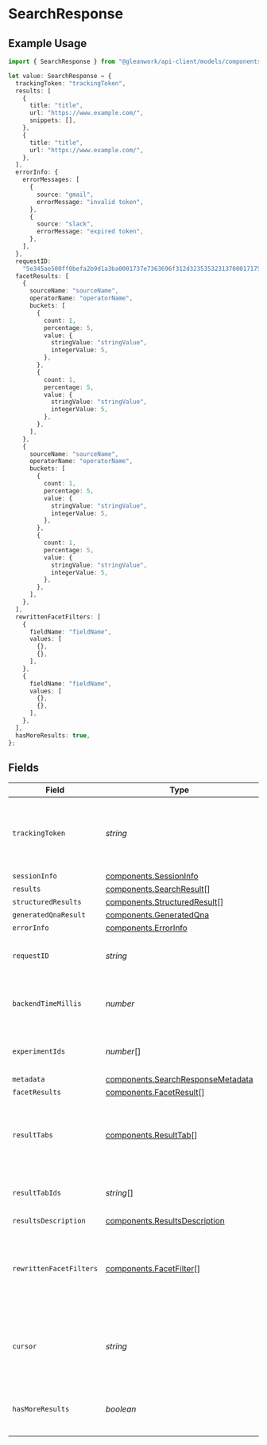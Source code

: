 # SearchResponse

## Example Usage

```typescript
import { SearchResponse } from "@gleanwork/api-client/models/components";

let value: SearchResponse = {
  trackingToken: "trackingToken",
  results: [
    {
      title: "title",
      url: "https://www.example.com/",
      snippets: [],
    },
    {
      title: "title",
      url: "https://www.example.com/",
    },
  ],
  errorInfo: {
    errorMessages: [
      {
        source: "gmail",
        errorMessage: "invalid token",
      },
      {
        source: "slack",
        errorMessage: "expired token",
      },
    ],
  },
  requestID:
    "5e345ae500ff0befa2b9d1a3ba0001737e7363696f312d323535323137000171756572792d656e64706f696e743a323032303031333074313830343032000100",
  facetResults: [
    {
      sourceName: "sourceName",
      operatorName: "operatorName",
      buckets: [
        {
          count: 1,
          percentage: 5,
          value: {
            stringValue: "stringValue",
            integerValue: 5,
          },
        },
        {
          count: 1,
          percentage: 5,
          value: {
            stringValue: "stringValue",
            integerValue: 5,
          },
        },
      ],
    },
    {
      sourceName: "sourceName",
      operatorName: "operatorName",
      buckets: [
        {
          count: 1,
          percentage: 5,
          value: {
            stringValue: "stringValue",
            integerValue: 5,
          },
        },
        {
          count: 1,
          percentage: 5,
          value: {
            stringValue: "stringValue",
            integerValue: 5,
          },
        },
      ],
    },
  ],
  rewrittenFacetFilters: [
    {
      fieldName: "fieldName",
      values: [
        {},
        {},
      ],
    },
    {
      fieldName: "fieldName",
      values: [
        {},
        {},
      ],
    },
  ],
  hasMoreResults: true,
};
```

## Fields

| Field                                                                                                                                       | Type                                                                                                                                        | Required                                                                                                                                    | Description                                                                                                                                 | Example                                                                                                                                     |
| ------------------------------------------------------------------------------------------------------------------------------------------- | ------------------------------------------------------------------------------------------------------------------------------------------- | ------------------------------------------------------------------------------------------------------------------------------------------- | ------------------------------------------------------------------------------------------------------------------------------------------- | ------------------------------------------------------------------------------------------------------------------------------------------- |
| `trackingToken`                                                                                                                             | *string*                                                                                                                                    | :heavy_minus_sign:                                                                                                                          | A token that should be passed for additional requests related to this request (such as more results requests).                              |                                                                                                                                             |
| `sessionInfo`                                                                                                                               | [components.SessionInfo](../../models/components/sessioninfo.md)                                                                            | :heavy_minus_sign:                                                                                                                          | N/A                                                                                                                                         |                                                                                                                                             |
| `results`                                                                                                                                   | [components.SearchResult](../../models/components/searchresult.md)[]                                                                        | :heavy_minus_sign:                                                                                                                          | N/A                                                                                                                                         |                                                                                                                                             |
| `structuredResults`                                                                                                                         | [components.StructuredResult](../../models/components/structuredresult.md)[]                                                                | :heavy_minus_sign:                                                                                                                          | N/A                                                                                                                                         |                                                                                                                                             |
| `generatedQnaResult`                                                                                                                        | [components.GeneratedQna](../../models/components/generatedqna.md)                                                                          | :heavy_minus_sign:                                                                                                                          | N/A                                                                                                                                         |                                                                                                                                             |
| `errorInfo`                                                                                                                                 | [components.ErrorInfo](../../models/components/errorinfo.md)                                                                                | :heavy_minus_sign:                                                                                                                          | N/A                                                                                                                                         |                                                                                                                                             |
| `requestID`                                                                                                                                 | *string*                                                                                                                                    | :heavy_minus_sign:                                                                                                                          | A platform-generated request ID to correlate backend logs.                                                                                  |                                                                                                                                             |
| `backendTimeMillis`                                                                                                                         | *number*                                                                                                                                    | :heavy_minus_sign:                                                                                                                          | Time in milliseconds the backend took to respond to the request.                                                                            | 1100                                                                                                                                        |
| `experimentIds`                                                                                                                             | *number*[]                                                                                                                                  | :heavy_minus_sign:                                                                                                                          | List of experiment ids for the corresponding request.                                                                                       |                                                                                                                                             |
| `metadata`                                                                                                                                  | [components.SearchResponseMetadata](../../models/components/searchresponsemetadata.md)                                                      | :heavy_minus_sign:                                                                                                                          | N/A                                                                                                                                         |                                                                                                                                             |
| `facetResults`                                                                                                                              | [components.FacetResult](../../models/components/facetresult.md)[]                                                                          | :heavy_minus_sign:                                                                                                                          | N/A                                                                                                                                         |                                                                                                                                             |
| `resultTabs`                                                                                                                                | [components.ResultTab](../../models/components/resulttab.md)[]                                                                              | :heavy_minus_sign:                                                                                                                          | All result tabs available for the current query. Populated if QUERY_METADATA is specified in the request.                                   |                                                                                                                                             |
| `resultTabIds`                                                                                                                              | *string*[]                                                                                                                                  | :heavy_minus_sign:                                                                                                                          | The unique IDs of the result tabs to which this response belongs.                                                                           |                                                                                                                                             |
| `resultsDescription`                                                                                                                        | [components.ResultsDescription](../../models/components/resultsdescription.md)                                                              | :heavy_minus_sign:                                                                                                                          | N/A                                                                                                                                         |                                                                                                                                             |
| `rewrittenFacetFilters`                                                                                                                     | [components.FacetFilter](../../models/components/facetfilter.md)[]                                                                          | :heavy_minus_sign:                                                                                                                          | The actual applied facet filters based on the operators and facetFilters in the query. Useful for mapping typed operators to visual facets. |                                                                                                                                             |
| `cursor`                                                                                                                                    | *string*                                                                                                                                    | :heavy_minus_sign:                                                                                                                          | Cursor that indicates the start of the next page of results. To be passed in "more" requests for this query.                                |                                                                                                                                             |
| `hasMoreResults`                                                                                                                            | *boolean*                                                                                                                                   | :heavy_minus_sign:                                                                                                                          | Whether more results are available. Use cursor to retrieve them.                                                                            |                                                                                                                                             |